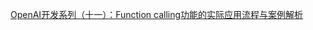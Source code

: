 



[OpenAI开发系列（十一）：Function calling功能的实际应用流程与案例解析](https://blog.csdn.net/Lvbaby_/article/details/131892482)